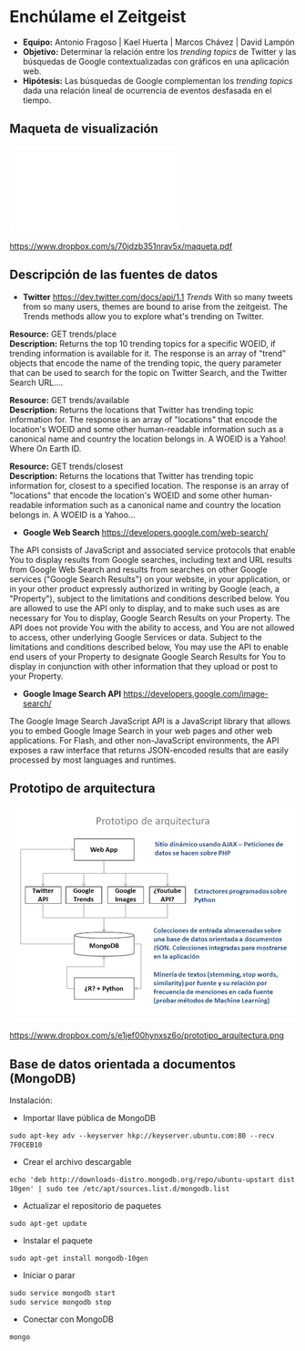 Enchúlame el Zeitgeist 
========================================================
- **Equipo:** Antonio Fragoso | Kael Huerta | Marcos Chávez | David Lampón
- **Objetivo:** Determinar la relación entre los *trending topics* de Twitter y las búsquedas de Google contextualizadas con gráficos en una aplicación web.
- **Hipótesis:** Las búsquedas de Google complementan los *trending topics* dada una relación lineal de ocurrencia de eventos desfasada en el tiempo.


Maqueta de visualización
-------------------------------------------------------
![arq](figuras/maqueta.pdf)

https://www.dropbox.com/s/70jdzb351nrav5x/maqueta.pdf


Descripción de las fuentes de datos
--------------------------------------------------------
- **Twitter** https://dev.twitter.com/docs/api/1.1
*Trends*
With so many tweets from so many users, themes are bound to arise from the zeitgeist. The Trends methods allow you to explore what's trending on Twitter.

	 
**Resource:** GET trends/place	 
**Description:** Returns the top 10 trending topics for a specific WOEID, if trending information is available for it. The response is an array of "trend" objects that encode the name of the trending topic, the query parameter that can be used to search for the topic on Twitter Search, and the Twitter Search URL....

**Resource:** GET trends/available	 
**Description:** Returns the locations that Twitter has trending topic information for. The response is an array of "locations" that encode the location's WOEID and some other human-readable information such as a canonical name and country the location belongs in. A WOEID is a Yahoo! Where On Earth ID.

**Resource:** GET trends/closest	 
**Description:** Returns the locations that Twitter has trending topic information for, closest to a specified location. The response is an array of "locations" that encode the location's WOEID and some other human-readable information such as a canonical name and country the location belongs in. A WOEID is a Yahoo... 

- **Google Web Search** https://developers.google.com/web-search/

The API consists of JavaScript and associated service protocols that enable You to display results from Google searches, including text and URL results from Google Web Search and results from searches on other Google services ("Google Search Results") on your website, in your application, or in your other product expressly authorized in writing by Google (each, a "Property"), subject to the limitations and conditions described below. You are allowed to use the API only to display, and to make such uses as are necessary for You to display, Google Search Results on your Property. The API does not provide You with the ability to access, and You are not allowed to access, other underlying Google Services or data. Subject to the limitations and conditions described below, You may use the API to enable end users of your Property to designate Google Search Results for You to display in conjunction with other information that they upload or post to your Property. 

- **Google Image Search API** https://developers.google.com/image-search/

The Google Image Search JavaScript API is a JavaScript library that allows you to embed Google Image Search in your web pages and other web applications. For Flash, and other non-JavaScript environments, the API exposes a raw interface that returns JSON-encoded results that are easily processed by most languages and runtimes.

Prototipo de arquitectura
-------------------------------------------------------
![arq](figuras/prototipo_arquitectura.png)

https://www.dropbox.com/s/e1jef00hynxsz6o/prototipo_arquitectura.png

Base de datos orientada a documentos (MongoDB)
-------------------------------------------------------
Instalación:

- Importar llave pública de MongoDB
~~~~~
sudo apt-key adv --keyserver hkp://keyserver.ubuntu.com:80 --recv 7F0CEB10
~~~~~

- Crear el archivo descargable
~~~~
echo 'deb http://downloads-distro.mongodb.org/repo/ubuntu-upstart dist 10gen' | sudo tee /etc/apt/sources.list.d/mongodb.list
~~~~

- Actualizar el repositorio de paquetes
~~~~
sudo apt-get update
~~~~

- Instalar el paquete
~~~~
sudo apt-get install mongodb-10gen
~~~~

- Iniciar o parar
~~~~
sudo service mongodb start
sudo service mongodb stop
~~~~

- Conectar con MongoDB 
~~~~
mongo
~~~~
